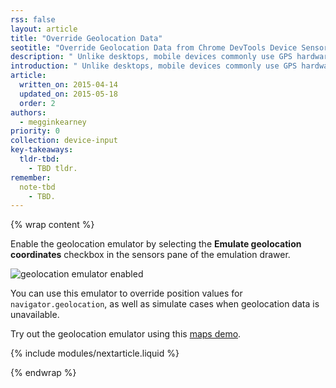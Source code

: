 ```yaml
---
rss: false
layout: article
title: "Override Geolocation Data"
seotitle: "Override Geolocation Data from Chrome DevTools Device Sensors"
description: " Unlike desktops, mobile devices commonly use GPS hardware to detect location. In device mode, you can simulate geolocation coordinates to use with the <a href="http://www.w3.org/TR/geolocation-API/">Geolocation API</a>."
introduction: " Unlike desktops, mobile devices commonly use GPS hardware to detect location. In device mode, you can simulate geolocation coordinates to use with the <a href="http://www.w3.org/TR/geolocation-API/">Geolocation API</a>."
article:
  written_on: 2015-04-14
  updated_on: 2015-05-18
  order: 2
authors:
  - megginkearney
priority: 0
collection: device-input
key-takeaways:
  tldr-tbd:
    - TBD tldr.
remember:
  note-tbd
    - TBD.
---
```

{% wrap content %}

Enable the geolocation emulator by selecting the **Emulate geolocation coordinates** checkbox in the sensors pane of the emulation drawer.

![geolocation emulator enabled](device-mode-files/emulation-drawer-geolocation.png)

You can use this emulator to override position values for `navigator.geolocation`, as well as simulate cases when geolocation data is unavailable.

Try out the geolocation emulator using this [maps demo](http://html5demos.com/geo).

{% include modules/nextarticle.liquid %}

{% endwrap %}
